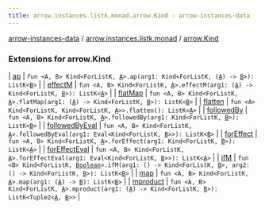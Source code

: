 ```yaml
---
title: arrow.instances.listk.monad.arrow.Kind - arrow-instances-data
---
```


[arrow-instances-data](../../index.html) / [arrow.instances.listk.monad](../index.html) / [arrow.Kind](./index.html)

### Extensions for arrow.Kind

| [ap](ap.html) | `fun <A, B> Kind<ForListK, `[`A`](ap.html#A)`>.ap(arg1: Kind<ForListK, (`[`A`](ap.html#A)`) -> `[`B`](ap.html#B)`>): ListK<`[`B`](ap.html#B)`>` |
| [effectM](effect-m.html) | `fun <A, B> Kind<ForListK, `[`A`](effect-m.html#A)`>.effectM(arg1: (`[`A`](effect-m.html#A)`) -> Kind<ForListK, `[`B`](effect-m.html#B)`>): ListK<`[`A`](effect-m.html#A)`>` |
| [flatMap](flat-map.html) | `fun <A, B> Kind<ForListK, `[`A`](flat-map.html#A)`>.flatMap(arg1: (`[`A`](flat-map.html#A)`) -> Kind<ForListK, `[`B`](flat-map.html#B)`>): ListK<`[`B`](flat-map.html#B)`>` |
| [flatten](flatten.html) | `fun <A> Kind<ForListK, Kind<ForListK, `[`A`](flatten.html#A)`>>.flatten(): ListK<`[`A`](flatten.html#A)`>` |
| [followedBy](followed-by.html) | `fun <A, B> Kind<ForListK, `[`A`](followed-by.html#A)`>.followedBy(arg1: Kind<ForListK, `[`B`](followed-by.html#B)`>): ListK<`[`B`](followed-by.html#B)`>` |
| [followedByEval](followed-by-eval.html) | `fun <A, B> Kind<ForListK, `[`A`](followed-by-eval.html#A)`>.followedByEval(arg1: Eval<Kind<ForListK, `[`B`](followed-by-eval.html#B)`>>): ListK<`[`B`](followed-by-eval.html#B)`>` |
| [forEffect](for-effect.html) | `fun <A, B> Kind<ForListK, `[`A`](for-effect.html#A)`>.forEffect(arg1: Kind<ForListK, `[`B`](for-effect.html#B)`>): ListK<`[`A`](for-effect.html#A)`>` |
| [forEffectEval](for-effect-eval.html) | `fun <A, B> Kind<ForListK, `[`A`](for-effect-eval.html#A)`>.forEffectEval(arg1: Eval<Kind<ForListK, `[`B`](for-effect-eval.html#B)`>>): ListK<`[`A`](for-effect-eval.html#A)`>` |
| [ifM](if-m.html) | `fun <B> Kind<ForListK, `[`Boolean`](https://kotlinlang.org/api/latest/jvm/stdlib/kotlin/-boolean/index.html)`>.ifM(arg1: () -> Kind<ForListK, `[`B`](if-m.html#B)`>, arg2: () -> Kind<ForListK, `[`B`](if-m.html#B)`>): ListK<`[`B`](if-m.html#B)`>` |
| [map](map.html) | `fun <A, B> Kind<ForListK, `[`A`](map.html#A)`>.map(arg1: (`[`A`](map.html#A)`) -> `[`B`](map.html#B)`): ListK<`[`B`](map.html#B)`>` |
| [mproduct](mproduct.html) | `fun <A, B> Kind<ForListK, `[`A`](mproduct.html#A)`>.mproduct(arg1: (`[`A`](mproduct.html#A)`) -> Kind<ForListK, `[`B`](mproduct.html#B)`>): ListK<Tuple2<`[`A`](mproduct.html#A)`, `[`B`](mproduct.html#B)`>>` |

